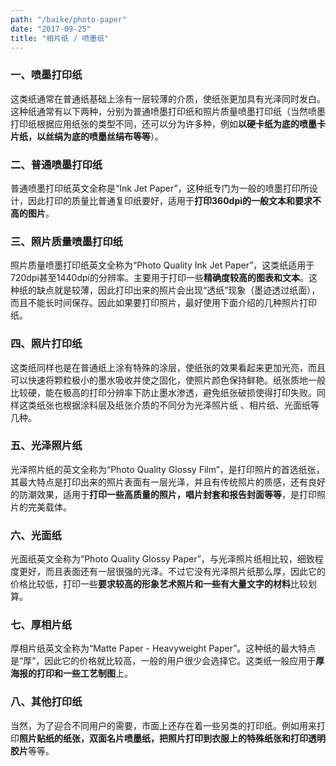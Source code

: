 ```yaml
---
path: "/baike/photo-paper"
date: "2017-09-25"
title: "相片纸 / 喷墨纸"
---
```


### 一、喷墨打印纸
这类纸通常在普通纸基础上涂有一层较薄的介质，使纸张更加具有光泽同时发白。这种纸通常有以下两种，分别为普通喷墨打印纸和照片质量喷墨打印纸（当然喷墨打印纸根据应用纸张的类型不同，还可以分为许多种，例如**以硬卡纸为底的喷墨卡片纸，以丝绢为底的喷墨丝绢布等等**）。

### 二、普通喷墨打印纸
普通喷墨打印纸英文全称是“Ink Jet Paper”，这种纸专门为一般的喷墨打印所设计，因此打印的质量比普通复印纸要好，适用于**打印360dpi的一般文本和要求不高的图片**。

### 三、照片质量喷墨打印纸
照片质量喷墨打印纸英文全称为“Photo Quality Ink Jet Paper”，这类纸适用于720dpi甚至1440dpi的分辨率。主要用于打印一些**精确度较高的图表和文本**。这种纸的缺点就是较薄，因此打印出来的照片会出现“透纸”现象（墨迹透过纸面），而且不能长时间保存。因此如果要打印照片，最好使用下面介绍的几种照片打印纸。

### 四、照片打印纸
这类纸同样也是在普通纸上涂有特殊的涂层，使纸张的效果看起来更加光亮，而且可以快速将颗粒极小的墨水吸收并使之固化，使照片颜色保持鲜艳。纸张质地一般比较硬，能在极高的打印分辨率下防止墨水渗透，避免纸张破损使得打印失败。同样这类纸张也根据涂料层及纸张介质的不同分为光泽照片纸 、相片纸、光面纸等几种。

### 五、光泽照片纸
光泽照片纸的英文全称为“Photo Quality Glossy Film”，是打印照片的首选纸张，其最大特点是打印出来的照片表面有一层光泽，并且有传统照片的质感，还有良好的防潮效果，适用于**打印一些高质量的照片，唱片封套和报告封面等等**，是打印照片的完美载体。

### 六、光面纸
光面纸英文全称为“Photo Quality Glossy Paper”，与光泽照片纸相比较，细致程度更好，而且表面还有一层很强的光泽。不过它没有光泽照片纸那么厚，因此它的价格比较低，打印一些**要求较高的形象艺术照片和一些有大量文字的材料**比较划算。

### 七、厚相片纸
厚相片纸英文全称为“Matte Paper - Heavyweight Paper”。这种纸的最大特点是“厚”，因此它的价格就比较高，一般的用户很少会选择它。这类纸一般应用于**厚海报的打印和一些工艺制图**上。

### 八、其他打印纸
当然，为了迎合不同用户的需要，市面上还存在着一些另类的打印纸。例如用来打印**照片贴纸的纸张，双面名片喷墨纸，把照片打印到衣服上的特殊纸张和打印透明胶片**等等。


